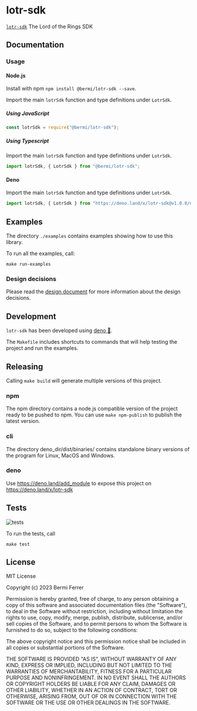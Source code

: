 # lotr-sdk

[`lotr-sdk`](https://github.com/bermi/bermi-SDK) The Lord of the Rings SDK

## Documentation

### Usage

#### Node.js

Install with npm `npm install @bermi/lotr-sdk --save`.

Import the main `lotrSdk` function and type definitions under `LotrSdk`.

##### Using JavaScript

```javascript
const lotrSdk = require("@bermi/lotr-sdk");
```

##### Using Typescript

Import the main `lotrSdk` function and type definitions under `LotrSdk`.

```typescript
import lotrSdk, { LotrSdk } from "@bermi/lotr-sdk";
```

#### Deno

Import the main `lotrSdk` function and type definitions under `LotrSdk`.

```typescript
import lotrSdk, { LotrSdk } from "https://deno.land/x/lotr-sdk@v1.0.0/mod.ts";
```

## Examples

The directory `./examples` contains examples showing how to use this library.

To run all the examples, call:

```shell
make run-examples
```

### Design decisions

Please read the [design document](./design.md) for more information about the
design decisions.

## Development

`lotr-sdk` has been developed using [deno 🦕](https://deno.land/).

The `Makefile` includes shortcuts to commands that will help testing the project
and run the examples.

## Releasing

Calling `make build` will generate multiple versions of this project.

### npm

The npm directory contains a node.js compatible version of the project ready to
be pushed to npm. You can use `make npm-publish` to publish the latest version.

### cli

The directory deno_dir/dist/binaries/ contains standalone binary versions of the
program for Linux, MacOS and Windows.

### deno

Use <https://deno.land/add_module> to expose this project on
<https://deno.land/x/lotr-sdk>

## Tests

![tests](https://github.com/bermi/bermi-SDK/actions/workflows/deno.yml/badge.svg)

To run the tests, call

```shell
make test
```

## License

MIT License

Copyright (c) 2023 Bermi Ferrer

Permission is hereby granted, free of charge, to any person obtaining a copy of
this software and associated documentation files (the "Software"), to deal in
the Software without restriction, including without limitation the rights to
use, copy, modify, merge, publish, distribute, sublicense, and/or sell copies of
the Software, and to permit persons to whom the Software is furnished to do so,
subject to the following conditions:

The above copyright notice and this permission notice shall be included in all
copies or substantial portions of the Software.

THE SOFTWARE IS PROVIDED "AS IS", WITHOUT WARRANTY OF ANY KIND, EXPRESS OR
IMPLIED, INCLUDING BUT NOT LIMITED TO THE WARRANTIES OF MERCHANTABILITY, FITNESS
FOR A PARTICULAR PURPOSE AND NONINFRINGEMENT. IN NO EVENT SHALL THE AUTHORS OR
COPYRIGHT HOLDERS BE LIABLE FOR ANY CLAIM, DAMAGES OR OTHER LIABILITY, WHETHER
IN AN ACTION OF CONTRACT, TORT OR OTHERWISE, ARISING FROM, OUT OF OR IN
CONNECTION WITH THE SOFTWARE OR THE USE OR OTHER DEALINGS IN THE SOFTWARE.
